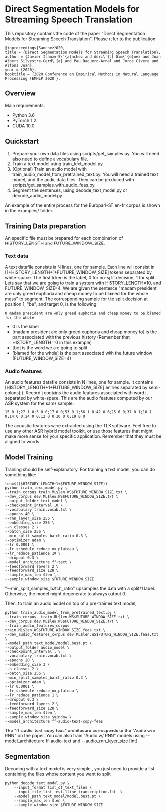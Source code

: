 # Direct Segmentation Models for Streaming Speech Translation
This repository contains the code of the paper "Direct Segmentation Models for Streaming Speech Translation".
Please refer to the publication:
```
@inproceedings{Sanchez2020,
title = {Direct Segmentation Models for Streaming Speech Translation},
author = {Javier Iranzo-S\'{a}nchez and Adri\`{a} Gim\'{e}nez and Joan Albert Silvestre-Cerd\`{a} and Pau Baquero-Arnal and Jorge Civera and Alfons Juan},
year = {2020},
booktitle = {2020 Conference on Empirical Methods in Natural Language Processing (EMNLP 2020)},

```

## Overview

Main requirements:
* Python 3.6
* PyTorch 1.2
* CUDA 10.0

## Quickstart
1. Prepare your own data files using scripts/get_samples.py. You will need also need to define a vocabulary file.
2. Train a text model using train_text_model.py.
3. (Optional) Train an audio model with train_audio_model_from_pretrained_text.py. You will need a trained text model, and the audio data files. They can be produced with scripts/get_samples_with_audio_feas.py.
4. Segment the sentences, using decode_text_model.py or decode_audio_model.py

An example of the entire process for the Europarl-ST en-fr corpus is shown in the examples/ folder.

## Training Data preparation
An specific file must be prepared for each combination of HISTORY_LENGTH and FUTURE_WINDOW_SIZE.
### Text data
A text datafile consists in N lines, one for sample. Each line will consist in [1+HISTORY_LENGTH+1+FUTURE_WINDOW_SIZE] tokens separated by white-space. The first token is the label, 0 for no-split decision, 1 for split. Lets say that we are going to train a system with HISTORY_LENGTH=10, and FUTURE_WINDOW_SIZE=4.
We are given the sentence "madam president are only greed euphoria and cheap money to be blamed for the whole mess" to segment. The corresponding sample for the split decision at position 1, "be", and target 0, is the following:

```
0 madam president are only greed euphoria and cheap money to be blamed for the whole
```
* 0 is the label
* [madam president are only greed euphoria and cheap money to] is the part associated with the previous history (Remember that HISTORY_LENGTH=10 in this example)
* [be] is the word we are going to split
* [blamed for the whole] is the part associated with the future window (FUTURE_WINDOW_SIZE=4)

### Audio features
An audio features datafile consists in N lines, one for sample. It contains [HISTORY_LENGTH+1+FUTURE_WINDOW_SIZE] entries separated by semi-colons(;). Record j contains the audio features associated with word j, separated by white-space. This are the audio features computed by our ASR system for the same sample:

```
15 0 1;27 1 0;3 0 0;17 0 0;53 0 1;56 1 0;42 0 6;25 6 0;37 0 1;10 1 0;14 0 0;24 0 0;12 0 0;10 0 0;19 0 0
```

The acoustic features were extracted using the TLK software. Feel free to use any other ASR hybrid model toolkit, or use those features that might make more sense for your specific application. Remember that they must be aligned to words.

## Model Training

Training should be self-explanatory. For training a text model, you can do something like:

```
len=$(($HISTORY_LENGTH+1+$FUTURE_WINDOW_SIZE))
python train_text_model.py \
--train_corpus train.ML$len.WS$FUTURE_WINDOW_SIZE.txt \
--dev_corpus dev.ML$len.WS$FUTURE_WINDOW_SIZE.txt \
--output_folder text_model \
--checkpoint_interval 10 \
--vocabulary train.vocab.txt \
--epochs 40 \
--rnn_layer_size 256 \
--embedding_size 256 \
--n_classes 2 \
--batch_size 256 \
--min_split_samples_batch_ratio 0.3 \
--optimizer adam \
--lr 0.0001 \
--lr_schedule reduce_on_plateau \
--lr_reduce_patience 10 \
--dropout 0.3 \
--model_architecture ff-text \
--feedforward_layers 2 \
--feedforward_size 128 \
--sample_max_len $len \
--sample_window_size $FUTURE_WINDOW_SIZE
```

"--min_split_samples_batch_ratio" upsamples the data with a split/1 label. Otherwise, the model might degenerate to always output 0.

Then, to train an audio model on top of a pre-trained text model,

```
python train_audio_model_from_pretrained_text.py \
--train_corpus  train.ML$len.WS$FUTURE_WINDOW_SIZE.txt \
--dev_corpus dev.ML$len.WS$FUTURE_WINDOW_SIZE.txt \
--train_audio_features_corpus train.ML$len.WS$FUTURE_WINDOW_SIZE.feas.txt \
--dev_audio_features_corpus dev.ML$len.WS$FUTURE_WINDOW_SIZE.feas.txt \
--model_path text_model/model.best.pt \
--output_folder audio_model \
--checkpoint_interval 1 \
--vocabulary train.vocab.txt \
--epochs 20 \
--embedding_size 3 \
--n_classes 2 \
--batch_size 256 \
--min_split_samples_batch_ratio 0.3 \
--optimizer adam \
--lr 0.0001 \
--lr_schedule reduce_on_plateau \
--lr_reduce_patience 1 \
--dropout 0.3 \
--feedforward_layers 2 \
--feedforward_size 128 \
--sample_max_len $len \
--sample_window_size $window \
--model_architecture ff-audio-text-copy-feas
```

The "ff-audio-text-copy-feas" architecure corresponds to the "Audio w/o RNN" on the paper. You can also train "Audio w/ RNN" models using --model_architecture ff-audio-text and --audio_rnn_layer_size [int].

## Segmentation

Decoding with a text model is very simple., you just need
to provide a list containing the files whose content you want to split

```
python decode_text_model.py \
    --input_format list_of_text_files \
    --input_file_list test.1line_transcription.lst  \
    --model_path text_model/model.best.pt \
    --sample_max_len $len \
    --sample_window_size $FUTURE_WINDOW_SIZE
```
